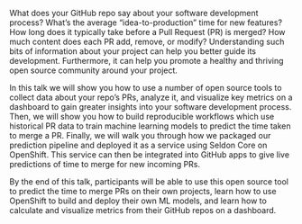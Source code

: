 What does your GitHub repo say about your software development process? What’s the average “idea-to-production” time for new features? How long does it typically take before a Pull Request (PR) is merged? How much content does each PR add, remove, or modify? Understanding such bits of information about your project can help you better guide its development. Furthermore, it can help you promote a healthy and thriving open source community around your project.

In this talk we will show you how to use a number of open source tools to collect data about your repo’s PRs, analyze it, and visualize key metrics on a dashboard to gain greater insights into your software development process. Then, we will show you how to build reproducible workflows which use historical PR data to train machine learning models to predict the time taken to merge a PR. Finally, we will walk you through how we packaged our prediction pipeline and deployed it as a service using Seldon Core on OpenShift. This service can then be integrated into GitHub apps to give live predictions of time to merge for new incoming PRs.

By the end of this talk, participants will be able to use this open source tool to predict the time to merge PRs on their own projects, learn how to use OpenShift to build and deploy their own ML models, and learn how to calculate and visualize metrics from their GitHub repos on a dashboard.